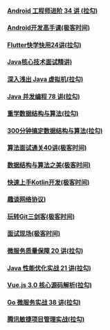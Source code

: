 #### [Android 工程师进阶 34 讲 (拉勾)](https://kaiwu.lagou.com/course/courseInfo.htm?courseId=67#/content)
#### [Android开发高手课(极客时间)](https://time.geekbang.org/column/article/81202)
#### [Flutter快学快用24讲(拉勾)](https://kaiwu.lagou.com/course/courseInfo.htm?courseId=251#/content)
#### [Java核心技术面试精讲)](https://time.geekbang.org/column/article/9266)
#### [深入浅出 Java 虚拟机(拉勾)](http://note.youdao.com/noteshare?id=7f1dc7072a250219b260d1df26ce5f30)
#### [Java 并发编程 78 讲(拉勾)](http://note.youdao.com/noteshare?id=77bf0751d1b0a24face6cb5a074c9b68)
#### [重学数据结构与算法(拉勾)](https://kaiwu.lagou.com/course/courseInfo.htm?courseId=185#/content)
#### [300分钟搞定数据结构与算法(拉勾)](https://kaiwu.lagou.com/course/courseInfo.htm?courseId=3#/content)
#### [算法面试通关40讲(极客时间)](https://time.geekbang.org/course/intro/100019701)
#### [数据结构与算法之美(极客时间)](https://time.geekbang.org/column/article/39922)
#### [快速上手Kotlin开发(极客时间)](https://time.geekbang.org/course/intro/100009801)
#### [趣谈网络协议)](https://time.geekbang.org/column/article/9688)
#### [玩转Git三剑客(极客时间)](https://time.geekbang.org/course/intro/100021601)
#### [面试现场(极客时间)](https://time.geekbang.org/column/article/81990)
#### [微服务质量保障 20 讲(拉勾)](https://kaiwu.lagou.com/course/courseInfo.htm?courseId=377#/content)
#### [Java 性能优化实战 21 讲(拉勾)](https://kaiwu.lagou.com/course/courseInfo.htm?courseId=356#/content)
#### [Vue.js 3.0 核心源码解析(拉勾)](https://kaiwu.lagou.com/course/courseInfo.htm?courseId=326#/content)
#### [Go 微服务实战 38 讲(拉勾)](https://kaiwu.lagou.com/course/courseInfo.htm?courseId=287#/content)
#### [腾讯敏捷项目管理实战(拉勾)](https://kaiwu.lagou.com/course/courseInfo.htm?courseId=274#/content)
